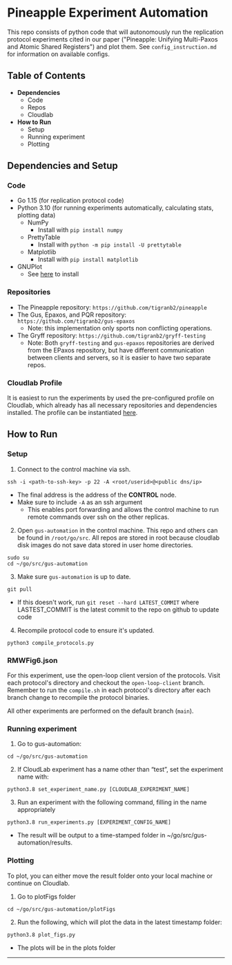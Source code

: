 # Pineapple Experiment Automation
This repo consists of python code that will autonomously run the replication protocol experiments cited in our paper ("Pineapple: Unifying Multi-Paxos and Atomic Shared Registers") and plot them. See `config_instruction.md` for information on available configs.

## Table of Contents
- **Dependencies**
  - Code
  - Repos
  - Cloudlab
- **How to Run**
    - Setup
    - Running experiment
    - Plotting
## Dependencies and Setup
### Code
- Go 1.15 (for replication protocol code)
- Python 3.10 (for running experiments automatically, calculating stats, plotting data)
    - NumPy
        - Install with ```pip install numpy```
    - PrettyTable
        - Install with ```python -m pip install -U prettytable```
    - Matplotlib
        - Install with ```pip install matplotlib```
- GNUPlot
    - See [here](https://riptutorial.com/gnuplot/example/11275/installation-or-setup) to install
### Repositories
- The Pineapple repository: ``https://github.com/tigranb2/pineapple``
- The Gus, Epaxos, and PQR repository: ``https://github.com/tigranb2/gus-epaxos``
    - Note: this implementation only sports non conflicting operations.
- The Gryff repository: ``https://github.com/tigranb2/gryff-testing``
    - Note: Both ``gryff-testing`` and ``gus-epaxos`` repositories are derived from the EPaxos repository, but have different communication between clients and servers, so it is easier to have two separate repos.
### Cloudlab Profile
It is easiest to run the experiments by used the pre-configured profile on Cloudlab, which already has all necessary repositories and dependencies installed. The profile can be instantiated [here](https://www.cloudlab.us/instantiate.php?profile=b5d01b37-541e-11ee-b28b-e4434b2381fc).

## How to Run
### Setup
1. Connect to the control machine via ssh.
``` 
ssh -i <path-to-ssh-key> -p 22 -A <root/userid>@<public dns/ip>
```
   - The final address is the address of the **CONTROL** node. 
   - Make sure to include `-A` as an ssh argument
      - This enables port forwarding and allows the control machine to run remote commands over ssh on the other replicas.
2. Open ``gus-automation`` in the control machine. This repo and others can be found in `/root/go/src`. All repos are stored in root because cloudlab disk images do not save data stored in user home directories.
```
sudo su
cd ~/go/src/gus-automation
```

3. Make sure ``gus-automation`` is up to date.
```
git pull
```
   - If this doesn't work, run ```git reset --hard LATEST_COMMIT``` where LASTEST_COMMIT is the latest commit to the repo on github to update code
4. Recompile protocol code to ensure it's updated.
```
python3 compile_protocols.py
```

### RMWFig6.json
For this experiment, use the open-loop client version of the protocols. Visit each protocol's directory and checkout the ``open-loop-client`` branch. Remember to run the ``compile.sh`` in each protocol's directory after each branch change to recompile the protocol binaries. 

All other experiments are performed on the default branch (``main``).
### Running experiment
1. Go to gus-automation:
```
cd ~/go/src/gus-automation
```
2. If CloudLab experiment has a name other than “test”, set the experiment name with:
```
python3.8 set_experiment_name.py [CLOUDLAB_EXPERIMENT_NAME]
```
3. Run an experiment with the following command, filling in the name appropriately
```
python3.8 run_experiments.py [EXPERIMENT_CONFIG_NAME]
```
- The result will be output to a time-stamped folder in ~/go/src/gus-automation/results.


### Plotting
To plot, you can either move the result folder onto your local machine or continue on Cloudlab.
1. Go to plotFigs folder
```
cd ~/go/src/gus-automation/plotFigs
```
2. Run the following, which will plot the data in the latest timestamp folder:
```
python3.8 plot_figs.py
```
- The plots will be in the plots folder


----